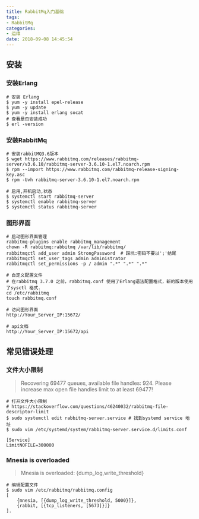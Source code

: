 ```yaml
---
title: RabbitMq入门基础
tags:
- RabbitMq
categories:
- 运维
date: 2018-09-08 14:45:54
---
```


## 安装

### 安装Erlang

```shell
# 安装 Erlang
$ yum -y install epel-release
$ yum -y update
$ yum -y install erlang socat
# 查看是否安装成功
$ erl -version
```

### 安装RabbitMq

```shell
# 安装rabbitMQ3.6版本
$ wget https://www.rabbitmq.com/releases/rabbitmq-server/v3.6.10/rabbitmq-server-3.6.10-1.el7.noarch.rpm
$ rpm --import https://www.rabbitmq.com/rabbitmq-release-signing-key.asc
$ rpm -Uvh rabbitmq-server-3.6.10-1.el7.noarch.rpm

# 启用,开机启动,状态
$ systemctl start rabbitmq-server
$ systemctl enable rabbitmq-server
$ systemctl status rabbitmq-server
```

### 图形界面

```shell
# 启动图形界面管理
rabbitmq-plugins enable rabbitmq_management
chown -R rabbitmq:rabbitmq /var/lib/rabbitmq/
rabbitmqctl add_user admin StrongPassword  # 踩坑:密码不要以';'结尾
rabbitmqctl set_user_tags admin administrator
rabbitmqctl set_permissions -p / admin ".*" ".*" ".*"

# 自定义配置文件
# 在rabbitmq 3.7.0 之前，rabbitmq.conf 使用了Erlang语法配置格式，新的版本使用了sysctl 格式.
cd /etc/rabbitmq
touch rabbitmq.conf
```

```shell
# 访问图形界面
http://Your_Server_IP:15672/

# api文档
http://Your_Server_IP:15672/api
```

## 常见错误处理
    
### 文件大小限制
> Recovering 69477 queues, available file handles: 924. Please increase max open file handles limit to at least 69477!

```shell
# 打开文件大小限制
# https://stackoverflow.com/questions/46240032/rabbitmq-file-descriptor-limit
$ sudo systemctl edit rabbitmq-server.service # 找到systemd service 地址
$ sudo vim /etc/systemd/system/rabbitmq-server.service.d/limits.conf

[Service]
LimitNOFILE=300000
```

### Mnesia is overloaded

> Mnesia is overloaded: {dump_log,write_threshold}

```shell
# 编辑配置文件
$ sudo vim /etc/rabbitmq/rabbitmq.config
[
    {mnesia, [{dump_log_write_threshold, 5000}]},
    {rabbit, [{tcp_listeners, [5673]}]}
].
```
